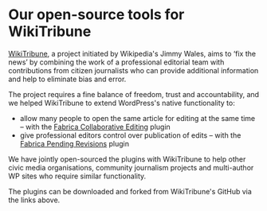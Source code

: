 # Our open-source tools for WikiTribune

[WikiTribune](https://www.wikitribune.com/), a project initiated by Wikipedia's Jimmy Wales, aims to ‘fix the news’ by combining the work of a professional editorial team with contributions from citizen journalists who can provide additional information and help to eliminate bias and error.

The project requires a fine balance of freedom, trust and accountability, and we helped WikiTribune to extend WordPress's native functionality to:

* allow many people to open the same article for editing at the same time – with the [Fabrica Collaborative Editing](https://github.com/wikitribune/fabrica-collaborative-editing) plugin
* give professional editors control over publication of edits – with the [Fabrica Pending Revisions](https://github.com/wikitribune/fabrica-pending-revisions) plugin

We have jointly open-sourced the plugins with WikiTribune to help other civic media organisations, community journalism projects and multi-author WP sites who require similar functionality.

The plugins can be downloaded and forked from WikiTribune's GitHub via the links above.
